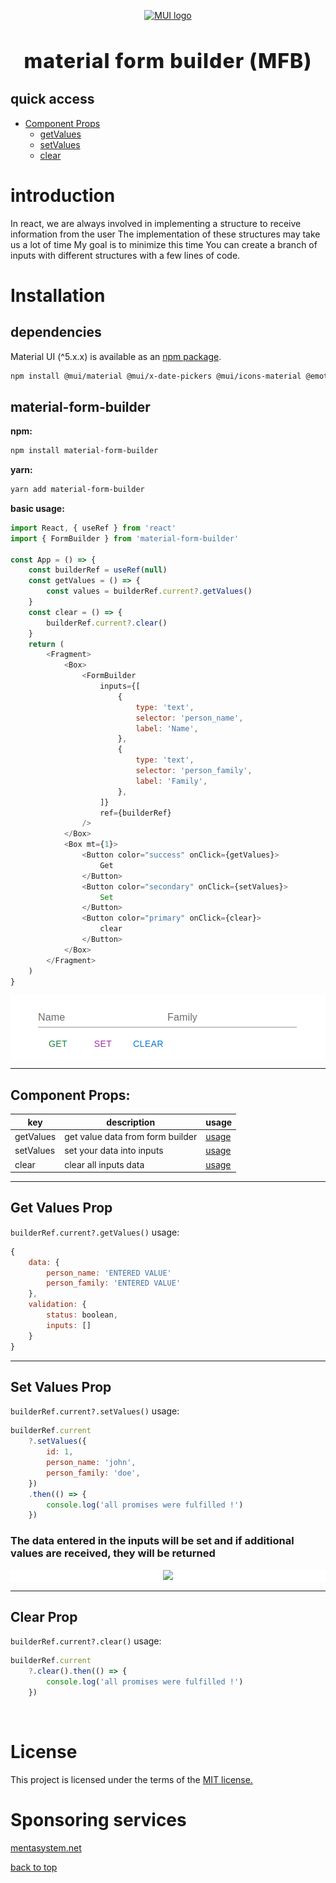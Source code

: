 <!-- markdownlint-disable-next-line -->
<p align="center">
  <a href="https://mui.com/" rel="noopener" target="_blank">
  <img width="150" src="https://raw.githubusercontent.com/mui/material-ui/master/docs/public/static/logo.svg" alt="MUI logo"></a>
</p>

<h2 align="center" style="font-weight: 800; letter-spacing: 1px;font-size: 32px;">material form builder (MFB)</h2>


## quick access

- [Component Props](#component-props)
    - [getValues](#get-values-prop)
    - [setValues](#set-values-prop)
    - [clear](#clear-prop)

# **introduction**

<p>In react, we are always involved in implementing a structure to receive information from the user
The implementation of these structures may take us a lot of time
My goal is to minimize this time
You can create a branch of inputs with different structures with a few lines of code.</p>

# Installation

## dependencies

Material UI (^5.x.x) is available as an [npm package](https://www.npmjs.com/package/@mui/material).

```sh
npm install @mui/material @mui/x-date-pickers @mui/icons-material @emotion/styled dayjs
```

## material-form-builder

**npm:**

```sh
npm install material-form-builder
```

**yarn:**

```sh
yarn add material-form-builder
```

**basic usage:**

```js
import React, { useRef } from 'react'
import { FormBuilder } from 'material-form-builder'

const App = () => {
    const builderRef = useRef(null)
    const getValues = () => {
        const values = builderRef.current?.getValues()
    }
    const clear = () => {
        builderRef.current?.clear()
    }
    return (
        <Fragment>
            <Box>
                <FormBuilder
                    inputs={[
                        {
                            type: 'text',
                            selector: 'person_name',
                            label: 'Name',
                        },
                        {
                            type: 'text',
                            selector: 'person_family',
                            label: 'Family',
                        },
                    ]}
                    ref={builderRef}
                />
            </Box>
            <Box mt={1}>
                <Button color="success" onClick={getValues}>
                    Get
                </Button>
                <Button color="secondary" onClick={setValues}>
                    Set
                </Button>
                <Button color="primary" onClick={clear}>
                    clear
                </Button>
            </Box>
        </Fragment>
    )
}
```

<p align="center" background="silver" style="background-color: #fff;">
    <img src="docs/images/1.png">
</p>
<hr>

## Component Props:
| key  | description | usage |
| --- | --- | --- |
| getValues  | get value data from form builder | [usage](#get-values-prop) |
| setValues  | set your data into inputs | [usage](#set-values-prop) |
| clear  | clear all inputs data  | [usage](#clear-prop) |

<hr>

## Get Values Prop

`builderRef.current?.getValues()` usage:

```js
{
    data: {
        person_name: 'ENTERED VALUE'
        person_family: 'ENTERED VALUE'
    },
    validation: {
        status: boolean,
        inputs: []
    }
}
```
<hr>

## Set Values Prop

`builderRef.current?.setValues()` usage:

```js
builderRef.current
    ?.setValues({
        id: 1,
        person_name: 'john',
        person_family: 'doe',
    })
    .then(() => {
        console.log('all promises were fulfilled !')
    })
```
### The data entered in the inputs will be set and if additional values are received, they will be returned

<p align="center" background="silver" style="background-color: #fff;">
    <img src="docs/images/3.gif">
</p>
<hr>

## Clear Prop

`builderRef.current?.clear()` usage:

```js
builderRef.current
    ?.clear().then(() => {
        console.log('all promises were fulfilled !')
    })
```

<br>

# License
This project is licensed under the terms of the [MIT license.]()

# Sponsoring services
[mentasystem.net](https://mentasystem.net/)


<a href="#quick-access">back to top</a>

